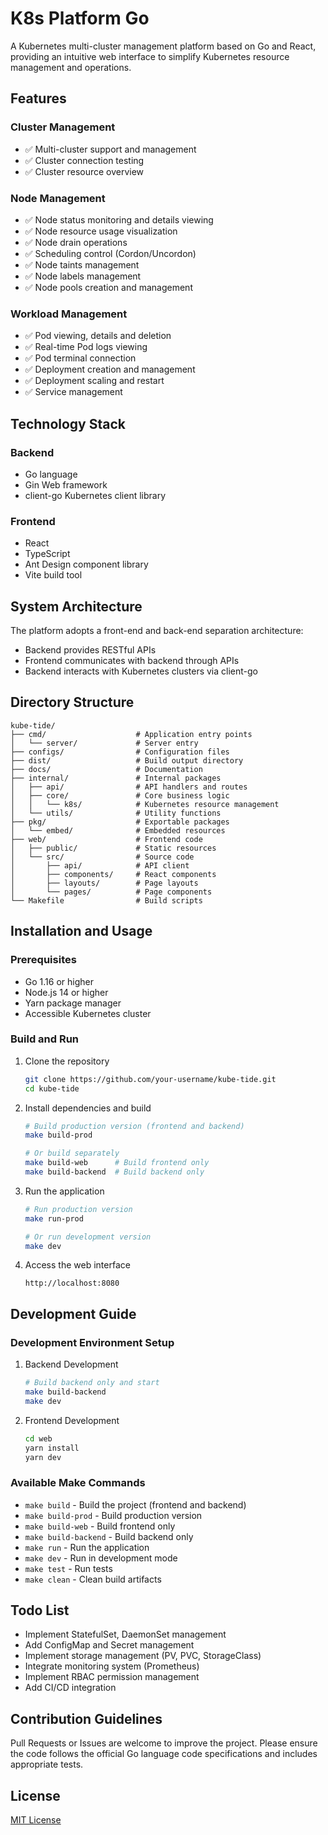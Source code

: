 # K8s Platform Go

A Kubernetes multi-cluster management platform based on Go and React, providing an intuitive web interface to simplify Kubernetes resource management and operations.

## Features

### Cluster Management

- ✅ Multi-cluster support and management
- ✅ Cluster connection testing
- ✅ Cluster resource overview

### Node Management

- ✅ Node status monitoring and details viewing
- ✅ Node resource usage visualization
- ✅ Node drain operations
- ✅ Scheduling control (Cordon/Uncordon)
- ✅ Node taints management
- ✅ Node labels management
- ✅ Node pools creation and management

### Workload Management

- ✅ Pod viewing, details and deletion
- ✅ Real-time Pod logs viewing
- ✅ Pod terminal connection
- ✅ Deployment creation and management
- ✅ Deployment scaling and restart
- ✅ Service management

## Technology Stack

### Backend

- Go language
- Gin Web framework
- client-go Kubernetes client library

### Frontend

- React
- TypeScript
- Ant Design component library
- Vite build tool

## System Architecture

The platform adopts a front-end and back-end separation architecture:

- Backend provides RESTful APIs
- Frontend communicates with backend through APIs
- Backend interacts with Kubernetes clusters via client-go

## Directory Structure

```
kube-tide/
├── cmd/                    # Application entry points
│   └── server/             # Server entry
├── configs/                # Configuration files
├── dist/                   # Build output directory
├── docs/                   # Documentation
├── internal/               # Internal packages
│   ├── api/                # API handlers and routes
│   ├── core/               # Core business logic
│   │   └── k8s/            # Kubernetes resource management
│   └── utils/              # Utility functions
├── pkg/                    # Exportable packages
│   └── embed/              # Embedded resources
├── web/                    # Frontend code
│   ├── public/             # Static resources
│   └── src/                # Source code
│       ├── api/            # API client
│       ├── components/     # React components
│       ├── layouts/        # Page layouts
│       └── pages/          # Page components
└── Makefile                # Build scripts
```

## Installation and Usage

### Prerequisites

- Go 1.16 or higher
- Node.js 14 or higher
- Yarn package manager
- Accessible Kubernetes cluster

### Build and Run

1. Clone the repository

    ```bash
    git clone https://github.com/your-username/kube-tide.git
    cd kube-tide
    ```

2. Install dependencies and build

    ```bash
    # Build production version (frontend and backend)
    make build-prod
    
    # Or build separately
    make build-web      # Build frontend only
    make build-backend  # Build backend only
    ```

3. Run the application

    ```bash
    # Run production version
    make run-prod
    
    # Or run development version
    make dev
    ```

4. Access the web interface

    ```textplain
    http://localhost:8080
    ```

## Development Guide

### Development Environment Setup

1. Backend Development

    ```bash
    # Build backend only and start
    make build-backend
    make dev
    ```

2. Frontend Development

    ```bash
    cd web
    yarn install
    yarn dev
    ```

### Available Make Commands

- `make build` - Build the project (frontend and backend)
- `make build-prod` - Build production version
- `make build-web` - Build frontend only
- `make build-backend` - Build backend only
- `make run` - Run the application
- `make dev` - Run in development mode
- `make test` - Run tests
- `make clean` - Clean build artifacts

## Todo List

- Implement StatefulSet, DaemonSet management
- Add ConfigMap and Secret management
- Implement storage management (PV, PVC, StorageClass)
- Integrate monitoring system (Prometheus)
- Implement RBAC permission management
- Add CI/CD integration

## Contribution Guidelines

Pull Requests or Issues are welcome to improve the project. Please ensure the code follows the official Go language code specifications and includes appropriate tests.

## License

[MIT License](LICENSE)